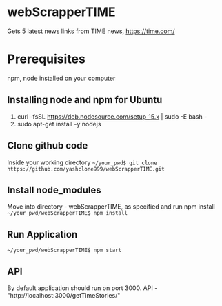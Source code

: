 # webScrapperTIME
Gets 5 latest news links from TIME news, https://time.com/

# Prerequisites
npm, node installed on your computer

## Installing node and npm for Ubuntu
1. curl -fsSL https://deb.nodesource.com/setup_15.x | sudo -E bash -
2. sudo apt-get install -y nodejs

## Clone github code 
Inside your working directory
```~/your_pwd$ git clone https://github.com/yashclone999/webScrapperTIME.git```

## Install node_modules
Move into directory - webScrapperTIME, as specified and run npm install
```~/your_pwd/webScrapperTIME$ npm install```

## Run Application
```~/your_pwd/webScrapperTIME$ npm start```

## API
By default application should run on port 3000. API - "http://localhost:3000/getTimeStories/"
